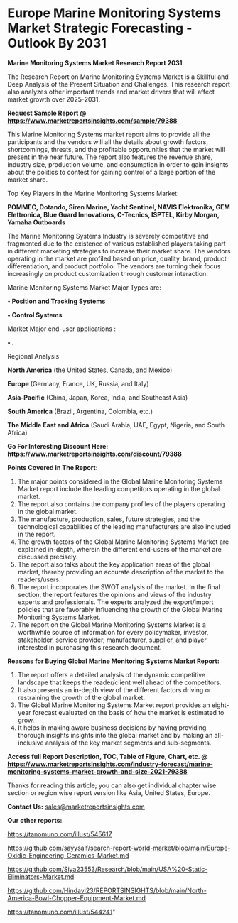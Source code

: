 # Europe Marine Monitoring Systems Market Strategic Forecasting - Outlook By 2031

<strong>Marine Monitoring Systems Market Research Report 2031</strong>

The Research Report on Marine Monitoring Systems Market is a Skillful and Deep Analysis of the Present Situation and Challenges. This research report also analyzes other important trends and market drivers that will affect market growth over 2025-2031.

<strong>Request Sample Report @ <a href=https://www.marketreportsinsights.com/sample/79388>https://www.marketreportsinsights.com/sample/79388</a></strong>

This Marine Monitoring Systems market report aims to provide all the participants and the vendors will all the details about growth factors, shortcomings, threats, and the profitable opportunities that the market will present in the near future. The report also features the revenue share, industry size, production volume, and consumption in order to gain insights about the politics to contest for gaining control of a large portion of the market share.

Top Key Players in the Marine Monitoring Systems Market:

<strong>POMMEC, Dotando, Siren Marine, Yacht Sentinel, NAVIS Elektronika, GEM Elettronica, Blue Guard Innovations, C-Tecnics, ISPTEL, Kirby Morgan, Yamaha Outboards</strong>

The Marine Monitoring Systems Industry is severely competitive and fragmented due to the existence of various established players taking part in different marketing strategies to increase their market share. The vendors operating in the market are profiled based on price, quality, brand, product differentiation, and product portfolio. The vendors are turning their focus increasingly on product customization through customer interaction.

Marine Monitoring Systems Market Major Types are:

<strong>• Position and Tracking Systems

• Control Systems</strong>

Market Major end-user applications :

<strong>• .</strong>

Regional Analysis

</u><strong><b>North America</b></strong> (the United States, Canada, and Mexico)

<strong><b>Europe </b></strong>(Germany, France, UK, Russia, and Italy)

<strong><b>Asia-Pacific</b></strong> (China, Japan, Korea, India, and Southeast Asia)

<strong><b>South America</b></strong> (Brazil, Argentina, Colombia, etc.)

<strong><b>The Middle East and Africa</b></strong> (Saudi Arabia, UAE, Egypt, Nigeria, and South Africa)

<strong>Go For Interesting Discount Here: <a href=https://www.marketreportsinsights.com/discount/79388>https://www.marketreportsinsights.com/discount/79388</a></strong>

<strong>Points Covered in The Report:</strong>
<ol>
  <li>The major points considered in the Global Marine Monitoring Systems Market report include the leading competitors operating in the global market.</li>
  <li>The report also contains the company profiles of the players operating in the global market.</li>
  <li>The manufacture, production, sales, future strategies, and the technological capabilities of the leading manufacturers are also included in the report.</li>
  <li>The growth factors of the Global Marine Monitoring Systems Market are explained in-depth, wherein the different end-users of the market are discussed precisely.</li>
  <li>The report also talks about the key application areas of the global market, thereby providing an accurate description of the market to the readers/users.</li>
  <li>The report incorporates the SWOT analysis of the market. In the final section, the report features the opinions and views of the industry experts and professionals. The experts analyzed the export/import policies that are favorably influencing the growth of the Global Marine Monitoring Systems Market.</li>
  <li>The report on the Global Marine Monitoring Systems Market is a worthwhile source of information for every policymaker, investor, stakeholder, service provider, manufacturer, supplier, and player interested in purchasing this research document.</li>
</ol>
<strong>Reasons for Buying Global Marine Monitoring Systems Market Report:</strong>

<ol>
  <li>The report offers a detailed analysis of the dynamic competitive landscape that keeps the reader/client well ahead of the competitors.</li>
  <li>It also presents an in-depth view of the different factors driving or restraining the growth of the global market.</li>
  <li>The Global Marine Monitoring Systems Market report provides an eight-year forecast evaluated on the basis of how the market is estimated to grow.</li>
  <li>It helps in making aware business decisions by having providing thorough insights insights into the global market and by making an all-inclusive analysis of the key market segments and sub-segments.</li>
</ol>
<strong>Access full Report Description, TOC, Table of Figure, Chart, etc. @ <a href=https://www.marketreportsinsights.com/industry-forecast/marine-monitoring-systems-market-growth-and-size-2021-79388>https://www.marketreportsinsights.com/industry-forecast/marine-monitoring-systems-market-growth-and-size-2021-79388</a></strong>


Thanks for reading this article; you can also get individual chapter wise section or region wise report version like Asia, United States, Europe.

<strong>Contact Us:</strong>
sales@marketreportsinsights.com

<strong>Our other reports:</strong>

<a href=https://tanomuno.com/illust/545617>https://tanomuno.com/illust/545617</a>

<a href=https://github.com/sayysaif/search-report-world-market/blob/main/Europe-Oxidic-Engineering-Ceramics-Market.md>https://github.com/sayysaif/search-report-world-market/blob/main/Europe-Oxidic-Engineering-Ceramics-Market.md</a>

<a href=https://github.com/Siya23553/Research/blob/main/USA%20-Static-Eliminators-Market.md>https://github.com/Siya23553/Research/blob/main/USA%20-Static-Eliminators-Market.md</a>

<a href=https://github.com/Hindavi23/REPORTSINSIGHTS/blob/main/North-America-Bowl-Chopper-Equipment-Market.md>https://github.com/Hindavi23/REPORTSINSIGHTS/blob/main/North-America-Bowl-Chopper-Equipment-Market.md</a>

<a href=https://tanomuno.com/illust/544241>https://tanomuno.com/illust/544241</a>"
